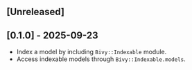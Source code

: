 ## [Unreleased]

## [0.1.0] - 2025-09-23

- Index a model by including `Bivy::Indexable` module.
- Access indexable models through `Bivy::Indexable.models`.
